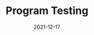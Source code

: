 ---
slug: /pages/v-policies-for-schools-abroad/academics/program-testing
date: 2021-12-17
title: Program Testing
---